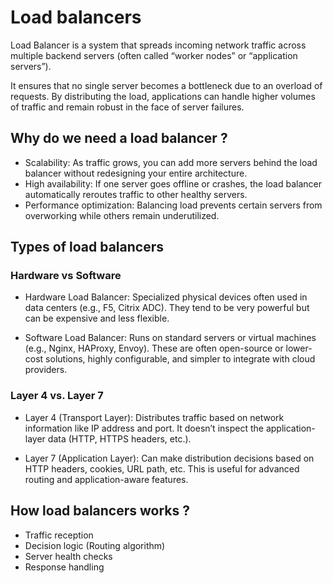 # Load balancers

Load Balancer is a system that spreads incoming network traffic across multiple backend servers (often called “worker nodes” or “application servers”).

It ensures that no single server becomes a bottleneck due to an overload of requests. By distributing the load, applications can handle higher volumes of traffic and remain robust in the face of server failures.

## Why do we need a load balancer ?

- Scalability: As traffic grows, you can add more servers behind the load balancer without redesigning your entire architecture.
- High availability: If one server goes offline or crashes, the load balancer automatically reroutes traffic to other healthy servers.
- Performance optimization: Balancing load prevents certain servers from overworking while others remain underutilized.

## Types of load balancers

### Hardware vs Software

- Hardware Load Balancer: Specialized physical devices often used in data centers (e.g., F5, Citrix ADC). They tend to be very powerful but can be expensive and less flexible.

- Software Load Balancer: Runs on standard servers or virtual machines (e.g., Nginx, HAProxy, Envoy). These are often open-source or lower-cost solutions, highly configurable, and simpler to integrate with cloud providers.

### Layer 4 vs. Layer 7

- Layer 4 (Transport Layer): Distributes traffic based on network information like IP address and port. It doesn’t inspect the application-layer data (HTTP, HTTPS headers, etc.).

- Layer 7 (Application Layer): Can make distribution decisions based on HTTP headers, cookies, URL path, etc. This is useful for advanced routing and application-aware features.

## How load balancers works ?

- Traffic reception
- Decision logic (Routing algorithm)
- Server health checks
- Response handling
